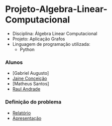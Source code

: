 # Projeto-Algebra-Linear-Computacional
  * Disciplina: Álgebra Linear Computacional
  * Projeto: Aplicação Grafos
  * Linguagem de programação utilizada: 
    * Python
  
### Alunos
* [Gabriel Augusto]
* [Jaine Conceição](https://github.com/jainec)
* [Matheus Santos]
* [Raul Andrade](https://github.com/andraderaul)

### Definição do problema
  * [Relatório](https://github.com/andraderaul/Projeto-Algebra-Linear-Computacional/blob/master/Relatorio_Aplicacao_Grafos.pdf)
  * [Apresentação](https://github.com/andraderaul/Projeto-Algebra-Linear-Computacional/blob/master/Apresentacao_Aplica%C3%A7%C3%A3o_%20Grafos.pdf)
  
